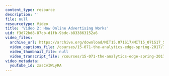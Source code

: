 ```yaml
---
content_type: resource
description: ''
file: null
resourcetype: Video
title: 'Video 2: How Online Advertising Works'
uid: f3d72bd8-87cb-d1fb-9bdc-b833863152a6
video_files:
  archive_url: https://archive.org/download/MIT15.071S17/MIT15_071S17_Session_8.4.03_300k.mp4
  video_captions_file: /courses/15-071-the-analytics-edge-spring-2017/7001aa5a320253c9978d86268b356e1d_zasCvIWLyRA.vtt
  video_thumbnail_file: null
  video_transcript_file: /courses/15-071-the-analytics-edge-spring-2017/59b07b1bd55c8135263004e57f8ea8ca_zasCvIWLyRA.pdf
video_metadata:
  youtube_id: zasCvIWLyRA
---
```

